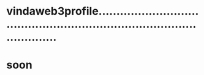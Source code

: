 # vindaweb3profile...............................................................................................
# soon
